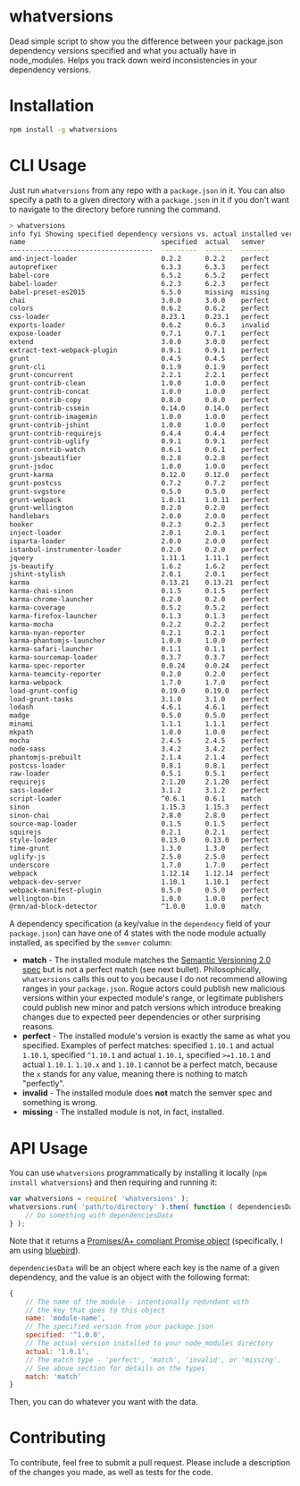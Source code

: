 # whatversions

Dead simple script to show you the difference between your package.json dependency versions specified and what you actually have in node_modules. Helps you track down weird inconsistencies in your dependency versions.

# Installation

```bash
npm install -g whatversions
```

# CLI Usage

Just run `whatversions` from any repo with a `package.json` in it. You can also specify a path to a given directory with a `package.json` in it if you don't want to navigate to the directory before running the command.

```bash
> whatversions
info fyi Showing specified dependency versions vs. actual installed versions.
name                                  specified  actual   semver
------------------------------------  ---------  -------  -------
amd-inject-loader                     0.2.2      0.2.2    perfect
autoprefixer                          6.3.3      6.3.3    perfect
babel-core                            6.5.2      6.5.2    perfect
babel-loader                          6.2.3      6.2.3    perfect
babel-preset-es2015                   6.5.0      missing  missing
chai                                  3.0.0      3.0.0    perfect
colors                                0.6.2      0.6.2    perfect
css-loader                            0.23.1     0.23.1   perfect
exports-loader                        0.6.2      0.6.3    invalid
expose-loader                         0.7.1      0.7.1    perfect
extend                                3.0.0      3.0.0    perfect
extract-text-webpack-plugin           0.9.1      0.9.1    perfect
grunt                                 0.4.5      0.4.5    perfect
grunt-cli                             0.1.9      0.1.9    perfect
grunt-concurrent                      2.2.1      2.2.1    perfect
grunt-contrib-clean                   1.0.0      1.0.0    perfect
grunt-contrib-concat                  1.0.0      1.0.0    perfect
grunt-contrib-copy                    0.8.0      0.8.0    perfect
grunt-contrib-cssmin                  0.14.0     0.14.0   perfect
grunt-contrib-imagemin                1.0.0      1.0.0    perfect
grunt-contrib-jshint                  1.0.0      1.0.0    perfect
grunt-contrib-requirejs               0.4.4      0.4.4    perfect
grunt-contrib-uglify                  0.9.1      0.9.1    perfect
grunt-contrib-watch                   0.6.1      0.6.1    perfect
grunt-jsbeautifier                    0.2.8      0.2.8    perfect
grunt-jsdoc                           1.0.0      1.0.0    perfect
grunt-karma                           0.12.0     0.12.0   perfect
grunt-postcss                         0.7.2      0.7.2    perfect
grunt-svgstore                        0.5.0      0.5.0    perfect
grunt-webpack                         1.0.11     1.0.11   perfect
grunt-wellington                      0.2.0      0.2.0    perfect
handlebars                            2.0.0      2.0.0    perfect
hooker                                0.2.3      0.2.3    perfect
inject-loader                         2.0.1      2.0.1    perfect
isparta-loader                        2.0.0      2.0.0    perfect
istanbul-instrumenter-loader          0.2.0      0.2.0    perfect
jquery                                1.11.1     1.11.1   perfect
js-beautify                           1.6.2      1.6.2    perfect
jshint-stylish                        2.0.1      2.0.1    perfect
karma                                 0.13.21    0.13.21  perfect
karma-chai-sinon                      0.1.5      0.1.5    perfect
karma-chrome-launcher                 0.2.0      0.2.0    perfect
karma-coverage                        0.5.2      0.5.2    perfect
karma-firefox-launcher                0.1.3      0.1.3    perfect
karma-mocha                           0.2.2      0.2.2    perfect
karma-nyan-reporter                   0.2.1      0.2.1    perfect
karma-phantomjs-launcher              1.0.0      1.0.0    perfect
karma-safari-launcher                 0.1.1      0.1.1    perfect
karma-sourcemap-loader                0.3.7      0.3.7    perfect
karma-spec-reporter                   0.0.24     0.0.24   perfect
karma-teamcity-reporter               0.2.0      0.2.0    perfect
karma-webpack                         1.7.0      1.7.0    perfect
load-grunt-config                     0.19.0     0.19.0   perfect
load-grunt-tasks                      3.1.0      3.1.0    perfect
lodash                                4.6.1      4.6.1    perfect
madge                                 0.5.0      0.5.0    perfect
minami                                1.1.1      1.1.1    perfect
mkpath                                1.0.0      1.0.0    perfect
mocha                                 2.4.5      2.4.5    perfect
node-sass                             3.4.2      3.4.2    perfect
phantomjs-prebuilt                    2.1.4      2.1.4    perfect
postcss-loader                        0.8.1      0.8.1    perfect
raw-loader                            0.5.1      0.5.1    perfect
requirejs                             2.1.20     2.1.20   perfect
sass-loader                           3.1.2      3.1.2    perfect
script-loader                         ^0.6.1     0.6.1    match
sinon                                 1.15.3     1.15.3   perfect
sinon-chai                            2.8.0      2.8.0    perfect
source-map-loader                     0.1.5      0.1.5    perfect
squirejs                              0.2.1      0.2.1    perfect
style-loader                          0.13.0     0.13.0   perfect
time-grunt                            1.3.0      1.3.0    perfect
uglify-js                             2.5.0      2.5.0    perfect
underscore                            1.7.0      1.7.0    perfect
webpack                               1.12.14    1.12.14  perfect
webpack-dev-server                    1.10.1     1.10.1   perfect
webpack-manifest-plugin               0.5.0      0.5.0    perfect
wellington-bin                        1.0.0      1.0.0    perfect
@rmn/ad-block-detector                ^1.0.0     1.0.0    match
```

A dependency specification (a key/value in the `dependency` field of your `package.json`) can have one of 4 states with the node module actually installed, as specified by the `semver` column:

- **match** - The installed module matches the [Semantic Versioning 2.0 spec](http://semver.org/) but is not a perfect match (see next bullet). Philosophically, `whatversions` calls this out to you because I do not recommend allowing ranges in your `package.json`. Rogue actors could publish new malicious versions within your expected module's range, or legitimate publishers could publish new minor and patch versions which introduce breaking changes due to expected peer dependencies or other surprising reasons.
- **perfect** - The installed module's version is exactly the same as what you specified. Examples of perfect matches: specified `1.10.1` and actual `1.10.1`, specified `^1.10.1` and actual `1.10.1`, specified `>=1.10.1` and actual `1.10.1`. `1.10.x` and `1.10.1` cannot be a perfect match, because the `x` stands for any value, meaning there is nothing to match "perfectly".
- **invalid** - The installed module does **not** match the semver spec and something is wrong.
- **missing** - The installed module is not, in fact, installed.

# API Usage

You can use `whatversions` programmatically by installing it locally (`npm install whatversions`) and then requiring and running it:

```javascript
var whatversions = require( 'whatversions' );
whatversions.run( 'path/to/directory' ).then( function ( dependenciesData ) {
	// Do something with dependenciesData
} );
```

Note that it returns a [Promises/A+ compliant Promise object](https://promisesaplus.com/) (specifically, I am using [bluebird](http://bluebirdjs.com)).

`dependenciesData` will be an object where each key is the name of a given dependency, and the value is an object with the following format:

```javascript
{
	// The name of the module - intentionally redundant with
	// the key that goes to this object
	name: 'module-name',
	// The specified version from your package.json
	specified: '^1.0.0',
	// The actual version installed to your node_modules directory
	actual: '1.0.1',
	// The match type - 'perfect', 'match', 'invalid', or 'missing'.
	// See above section for details on the types
	match: 'match'
}
```

Then, you can do whatever you want with the data.

# Contributing

To contribute, feel free to submit a pull request. Please include a description of the changes you made, as
well as tests for the code.
